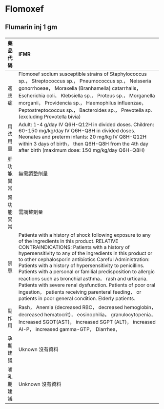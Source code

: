 # Flomoxef

## Flumarin inj 1 gm

##### 

| 藥品代碼   | IFMR                                                                                                                                                                                                                                                                                                                                                                                                                                                                                                                                                                                                                                           |
|:-----------|:-----------------------------------------------------------------------------------------------------------------------------------------------------------------------------------------------------------------------------------------------------------------------------------------------------------------------------------------------------------------------------------------------------------------------------------------------------------------------------------------------------------------------------------------------------------------------------------------------------------------------------------------------|
| 適應症     | Flomoxef sodium susceptible strains of Staphylococcus sp.， Streptococcus sp.， Pneumococcus sp.， Neisseria gonorrhoeae， Moraxella (Branhamella) catarrhalis， Escherichia coli， Klebsiella sp.， Proteus sp.， Morganella morganii， Providencia sp.， Haemophilus influenzae， Peptostreptococcus sp.， Bacteroides sp.， Prevotella sp. (excluding Prevotella bivia)                                                                                                                                                                                                                                                                     |
| 用法用量   | Adult: 1-4 g/day IV Q6H-Q12H in divided doses. Children: 60-150 mg/kg/day IV Q6H-Q8H in divided doses. Neonates and preterm infants: 20 mg/kg IV Q8H-Q12H within 3 days of birth， then Q6H-Q8H from the 4th day after birth (maximum dose: 150 mg/kg/day Q6H-Q8H)                                                                                                                                                                                                                                                                                                                                                                             |
| 肝功能異常 | 無需調整劑量                                                                                                                                                                                                                                                                                                                                                                                                                                                                                                                                                                                                                                   |
| 腎功能異常 | 需調整劑量                                                                                                                                                                                                                                                                                                                                                                                                                                                                                                                                                                                                                                     |
| 禁忌       | Patients with a history of shock following exposure to any of the ingredients in this product. RELATIVE CONTRAINDICATIONS: Patients with a history of hypersensitivity to any of the ingredients in this product or to other cephalosporin antibiotics Careful Administration: Patients with a history of hypersensitivity to penicillins. Patients with a personal or familial predisposition to allergic reactions such as bronchial asthma， rash and urticaria. Patients with severe renal dysfunction. Patients of poor oral ingestion， patients receiving parenteral feeding， or patients in poor general condition. Elderly patients. |
| 副作用     | Rash， Anemia (decreased RBC， decreased hemoglobin， decreased hematocrit)， eosinophilia， granulocytopenia， Increased SGOT(AST)， increased SGPT (ALT)， increased Al-P， increased gamma-GTP， Diarrhea，                                                                                                                                                                                                                                                                                                                                                                                                                                 |
| 孕期建議   | Uknown 沒有資料                                                                                                                                                                                                                                                                                                                                                                                                                                                                                                                                                                                                                                |
| 哺乳期建議 | Unknown 沒有資料                                                                                                                                                                                                                                                                                                                                                                                                                                                                                                                                                                                                                               |

